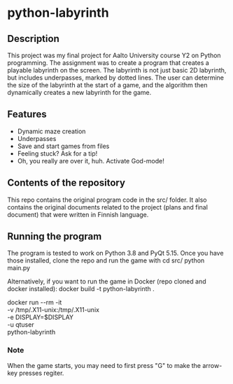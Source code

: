 # python-labyrinth

## Description

This project was my final project for Aalto University course Y2 on Python programming.
The assignment was to create a program that creates a playable labyrinth on the screen.
The labyrinth is not just basic 2D labyrinth, but includes underpasses, marked by
dotted lines. The user can determine the size of the labyrinth at the start of a game,
and the algorithm then dynamically creates a new labyrinth for the game.

## Features

- Dynamic maze creation
- Underpasses
- Save and start games from files
- Feeling stuck? Ask for a tip!
- Oh, you really are over it, huh. Activate God-mode!


## Contents of the repository

This repo contains the original program code in the src/ folder. It also
contains the original documents related to the project (plans and final document)
that were written in Finnish language.

## Running the program

The program is tested to work on Python 3.8 and PyQt 5.15. Once you have those
installed, clone the repo and run the game with
  cd src/
  python main.py

Alternatively, if you want to run the game in Docker (repo cloned and docker installed):
  docker build -t python-labyrinth .

  docker run --rm -it \
    -v /tmp/.X11-unix:/tmp/.X11-unix \
    -e DISPLAY=$DISPLAY \
    -u qtuser \
    python-labyrinth

  ### Note
  When the game starts, you may need to first press "G" to make the arrow-key
  presses regiter.

